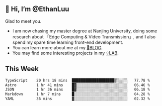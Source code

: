 ## 👋 Hi, I’m @EthanLuu

Glad to meet you.

- I am now chasing my master degree at Nanjing University, doing some research about 「Edge Computing & Video Transmission」, and I also spend my spare time learning front-end development.
- You can learn more about me at my [📝BLOG](https://blog.ethanloo.cn).
- You may find some interesting projects in my [💡LAB](https://lab.ethanloo.cn).

## This Week
<!--START_SECTION:waka-->

```txt
TypeScript    20 hrs 18 mins  ███████████████████▒░░░░░   77.78 %
Astro         1 hr 41 mins    █▓░░░░░░░░░░░░░░░░░░░░░░░   06.46 %
JSON          1 hr 36 mins    █▓░░░░░░░░░░░░░░░░░░░░░░░   06.18 %
Markdown      1 hr 7 mins     █░░░░░░░░░░░░░░░░░░░░░░░░   04.28 %
YAML          36 mins         ▓░░░░░░░░░░░░░░░░░░░░░░░░   02.32 %
```

<!--END_SECTION:waka-->
